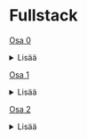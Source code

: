 # Fullstack

[Osa 0](https://github.com/amalia53/Fullstack/tree/main/part0)
<details>
  <summary>Lisää</summary>
  
  [0.4](https://github.com/amalia53/Fullstack/blob/main/part0/new_note_kaavio.pgn)
  
  [0.5](https://github.com/amalia53/Fullstack/blob/main/part0/spa_kaavio.pgn)
  
  [0.6](https://github.com/amalia53/Fullstack/blob/main/part0/spa_new_note_kaavio.pgn)
</details>

[Osa 1](https://github.com/amalia53/Fullstack/tree/main/part1)
<details>
  <summary>Lisää</summary>
  
  [Kurssitiedot](https://github.com/amalia53/Fullstack/blob/main/part1/kurssitiedot)

  [Unicafe](https://github.com/amalia53/Fullstack/blob/main/part1/unicafe)
  
  [Anekdootit](https://github.com/amalia53/Fullstack/blob/main/part1/anekdootit)
</details>

[Osa 2](https://github.com/amalia53/Fullstack/tree/main/part2)
<details>
  <summary>Lisää</summary>

  [Kurssitiedot](https://github.com/amalia53/Fullstack/blob/main/part1/kurssitiedot)

  [Puhelinluettelo](https://github.com/amalia53/Fullstack/tree/main/part2/puhelinluettelo)

  [Maiden tiedot](https://github.com/amalia53/Fullstack/tree/main/part2/maidentiedot)
</details>
